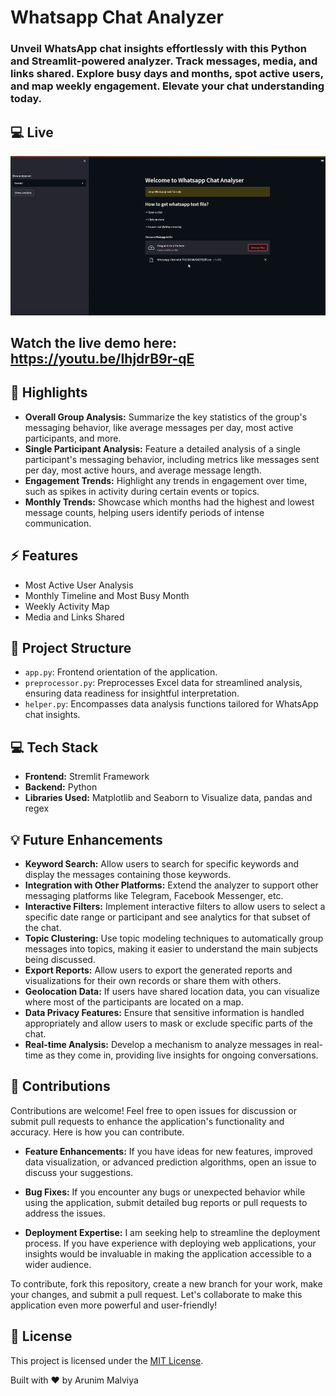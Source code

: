 # Whatsapp Chat Analyzer

### Unveil WhatsApp chat insights effortlessly with this Python and Streamlit-powered analyzer. Track messages, media, and links shared. Explore busy days and months, spot active users, and map weekly engagement. Elevate your chat understanding today.

## :computer: Live
<img src='demo/Screenshot_34.png'>

## Watch the live demo here: https://youtu.be/IhjdrB9r-qE

## :rocket: Highlights

- **Overall Group Analysis:** Summarize the key statistics of the group's messaging behavior, like average messages per day, most active participants, and more.
- **Single Participant Analysis:** Feature a detailed analysis of a single participant's messaging behavior, including metrics like messages sent per day, most active hours, and average message length.
- **Engagement Trends:** Highlight any trends in engagement over time, such as spikes in activity during certain events or topics.
- **Monthly Trends:** Showcase which months had the highest and lowest message counts, helping users identify periods of intense communication.

## :zap: Features

- Most Active User Analysis
- Monthly Timeline and Most Busy Month
- Weekly Activity Map
- Media and Links Shared 


##  :open_file_folder: Project Structure

- `app.py`: Frontend orientation of the application.
- `preprocessor.py`: Preprocesses Excel data for streamlined analysis, ensuring data readiness for insightful interpretation.
- `helper.py`: Encompasses data analysis functions tailored for WhatsApp chat insights.

## :computer: Tech Stack 

- **Frontend:** Stremlit Framework
- **Backend:** Python
- **Libraries Used:** Matplotlib and Seaborn to Visualize data, pandas and regex

## :bulb: Future Enhancements

- **Keyword Search:** Allow users to search for specific keywords and display the messages containing those keywords.
- **Integration with Other Platforms:** Extend the analyzer to support other messaging platforms like Telegram, Facebook Messenger, etc.
- **Interactive Filters:** Implement interactive filters to allow users to select a specific date range or participant and see analytics for that subset of the chat.
- **Topic Clustering:** Use topic modeling techniques to automatically group messages into topics, making it easier to understand the main subjects being discussed.
- **Export Reports:** Allow users to export the generated reports and visualizations for their own records or share them with others.
- **Geolocation Data:** If users have shared location data, you can visualize where most of the participants are located on a map.
- **Data Privacy Features:** Ensure that sensitive information is handled appropriately and allow users to mask or exclude specific parts of the chat.
- **Real-time Analysis:** Develop a mechanism to analyze messages in real-time as they come in, providing live insights for ongoing conversations.

## :muscle: Contributions

Contributions are welcome! Feel free to open issues for discussion or submit pull requests to enhance the application's functionality and accuracy. Here is how you can contribute.

- **Feature Enhancements:** If you have ideas for new features, improved data visualization, or advanced prediction algorithms, open an issue to discuss your suggestions.

- **Bug Fixes:** If you encounter any bugs or unexpected behavior while using the application, submit detailed bug reports or pull requests to address the issues.

- **Deployment Expertise:** I am seeking help to streamline the deployment process. If you have experience with deploying web applications, your insights would be invaluable in making the application accessible to a wider audience.

To contribute, fork this repository, create a new branch for your work, make your changes, and submit a pull request. Let's collaborate to make this application even more powerful and user-friendly!

## :page_facing_up: License

This project is licensed under the [MIT License](LICENSE).

Built with :heart: by Arunim Malviya
